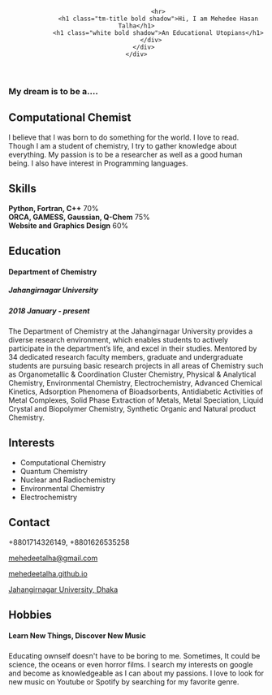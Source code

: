 <!DOCTYPE html>
<html lang="en">
<head>

<header>
	<div class="container">
		<div class="row">
			<div class="col-md-12 col-sm-12">
				
				<hr>
				<h1 class="tm-title bold shadow">Hi, I am Mehedee Hasan Talha</h1>
				<h1 class="white bold shadow">An Educational Utopians</h1>
			</div>
		</div>
	</div>
</header>

<!-- about and skills section -->
<section class="container">
	<div class="row">
		<div class="col-md-6 col-sm-12">
			<div class="about">
				<h3 class="accent">My dream is to be a....</h3>
				<h2>Computational Chemist</h2>
				<p>I believe that I was born to do something for the world. I love to read. Though I am a student of chemistry, I try to gather knowledge about everything. My passion is to be a researcher as well as a good human being. I also have interest in Programming languages.</p>
				</div>
		</div>
		<div class="col-md-6 col-sm-12">
			<div class="skills">
				<h2 class="white">Skills</h2>
				<strong>Python, Fortran, C++</strong>
				<span class="pull-right">70%</span>
					<div class="progress">
						<div class="progress-bar progress-bar-primary" role="progressbar" 
                        aria-valuenow="70" aria-valuemin="0" aria-valuemax="100" style="width: 70%;"></div>
					</div>
				<strong>ORCA, GAMESS, Gaussian, Q-Chem</strong>
				<span class="pull-right">75%</span>
					<div class="progress">
						<div class="progress-bar progress-bar-primary" role="progressbar" 
                        aria-valuenow="75" aria-valuemin="0" aria-valuemax="100" style="width: 75%;"></div>
					</div>
				<strong>Website and Graphics Design</strong>
				<span class="pull-right">60%</span>
					<div class="progress">
						<div class="progress-bar progress-bar-primary" role="progressbar" 
                        aria-valuenow="60" aria-valuemin="0" aria-valuemax="100" style="width: 60%;"></div>
					</div>
			</div>
		</div>
	</div>
</section>

<!-- education and languages -->
<section class="container">
	<div class="row">
		<div class="col-md-8 col-sm-12">
			<div class="education">
				<h2 class="white">Education</h2>
					<div class="education-content">
						<h4 class="education-title accent">Department of Chemistry</h4>
							<div class="education-school">
								<h5>Jahangirnagar University</h5><span></span>
								<h5>2018 January - present</h5>
							</div>
						<p class="education-description">The Department of Chemistry at the Jahangirnagar University provides a diverse research environment, which enables students to actively participate in the department’s life, and excel in their studies. Mentored by 34 dedicated research faculty members, graduate and undergraduate students are pursuing basic research projects in all areas of Chemistry such as Organometallic & Coordination Cluster Chemistry, Physical & Analytical Chemistry, Environmental Chemistry, Electrochemistry, Advanced Chemical Kinetics, Adsorption Phenomena of Bioadsorbents, Antidiabetic Activities of Metal Complexes, Solid Phase Extraction of Metals, Metal Speciation, Liquid Crystal and Biopolymer Chemistry, Synthetic Organic and Natural product Chemistry.</p>
					</div>
			</div>
		</div>
		<div class="col-md-4 col-sm-12">
			<div class="languages">
				<h2>Interests</h2>
					<ul>
						<li>Computational Chemistry</li>
						<li>Quantum Chemistry</li>
						<li>Nuclear and Radiochemistry</li>
						<li>Environmental Chemistry</li>
						 <li>Electrochemistry</li>
					</ul>
			</div>
		</div>
	</div>
</section>

<!-- contact and experience -->
<section class="container">
	<div class="row">
		<div class="col-md-4 col-sm-12">
			<div class="contact">
				<h2>Contact</h2>
					<p><i class="fa fa-phone"></i> +8801714326149, +8801626535258</p>
            <p><i class="fa fa-envelope"></i><a target="_blank" href="https://mail.google.com/mail/?view=cm&fs=1&tf=1&to=mehedeetalha@gmail.com&body=Hello Talha,"> mehedeetalha@gmail.com</a></p>
            <p><i class="fa fa-globe"></i><a href="https://mehedeetalha.github.io/"> mehedeetalha.github.io</a></p>
	<p><i class="fa fa-map-marker"></i><a target="_blank" href="https://juniv.edu/department/chem"> Jahangirnagar University, Dhaka</a></p>
			</div>
		</div>
		<div class="col-md-8 col-sm-12">
			<div class="experience">
				<h2 class="white">Hobbies</h2>
					<div class="experience-content">
						<h4 class="experience-title accent">Learn New Things, Discover New Music</h4>
						<h5> </h5>
						<p class="education-description">Educating ownself doesn't have to be boring to me. Sometimes, It could be science, the oceans or even horror films. I search my interests on google and become as knowledgeable as I can about my passions. I love to look for new music on Youtube or Spotify by searching for my favorite genre.</p>
					</div>
			</div>
		</div>
	</div>
</section>


</body>
</html>
